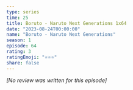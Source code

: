 ```yaml
---
type: series
time: 25
title: Boruto - Naruto Next Generations 1x64
date: "2023-08-24T00:00:00"
name: "Boruto - Naruto Next Generations"
season: 1
episode: 64
rating: 3
ratingEmoji: "⭐️⭐️⭐️"
share: false
---
```


_[No review was written for this episode]_
